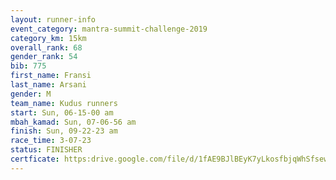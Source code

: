 ```yaml
---
layout: runner-info 
event_category: mantra-summit-challenge-2019 
category_km: 15km 
overall_rank: 68
gender_rank: 54
bib: 775
first_name: Fransi
last_name: Arsani
gender: M
team_name: Kudus runners
start: Sun, 06-15-00 am
mbah_kamad: Sun, 07-06-56 am
finish: Sun, 09-22-23 am
race_time: 3-07-23
status: FINISHER
certficate: https:drive.google.com/file/d/1fAE9BJlBEyK7yLkosfbjqWhSfsewIuk5/view?usp=sharing
---
```

